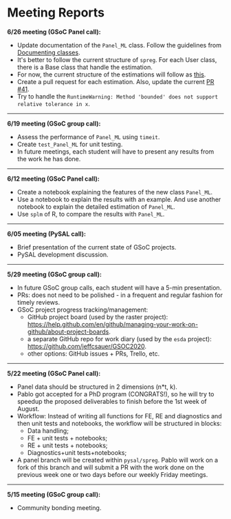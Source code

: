 # Meeting Reports



**6/26 meeting (GSoC Panel call):**

- Update documentation of the `Panel_ML` class. Follow the guidelines from [Documenting classes](https://numpydoc.readthedocs.io/en/latest/format.html#documenting-classes).
- It's better to follow the current structure of `spreg`. For each User class, there is a Base class that handle the estimation. 
- For now, the current structure of the estimations will follow as [this](https://github.com/pabloestradac/GSOC2020/blob/master/docs/structure.md).
- Create a pull request for each estimation. Also, update the current [PR #41](https://github.com/pysal/spreg/pull/41).
- Try to handle the `RuntimeWarning: Method 'bounded' does not support relative tolerance in x`.



---

**6/19 meeting (GSoC group call):**

- Assess the performance of `Panel_ML` using `timeit`.
- Create `test_Panel_ML` for unit testing.
- In future meetings, each student will have to present any results from the work he has done.



---

**6/12 meeting  (GSoC Panel call):**

- Create a notebook explaining the features of the new class `Panel_ML`. 
- Use a notebook to explain the results with an example. And use another notebook to explain the detailed estimation of `Panel_ML`.
- Use `splm` of R, to compare the results with `Panel_ML`.



---

**6/05 meeting (PySAL call):**

- Brief presentation of the current state of GSoC projects.
- PySAL development discussion.



---

**5/29 meeting (GSoC group call):**

- In future GSoC group calls, each student will have a 5-min presentation.
- PRs: does not need to be polished - in a frequent and regular fashion for timely reviews.
- GSoC project progress tracking/management:
    - GitHub project board (used by the raster project): https://help.github.com/en/github/managing-your-work-on-github/about-project-boards.
    - a separate GitHub repo for work diary (used by the `esda` project): https://github.com/jeffcsauer/GSOC2020.
    - other options: GitHub issues + PRs, Trello, etc.



---

**5/22 meeting (GSoC Panel call):**

- Panel data should be structured in 2 dimensions (n*t, k).
- Pablo got accepted for a PhD program (CONGRATS!), so he will try to speedup the proposed deliverables to finish before the 1st week of August.
- Workflow: Instead of writing all functions for FE, RE and diagnostics and then unit tests and notebooks, the workflow will be structured in blocks:
    - Data handling;
    - FE + unit tests + notebooks;
    - RE + unit tests + notebooks;
    - Diagnostics+unit tests+notebooks;
- A panel branch will be created within `pysal/spreg`. Pablo will work on a fork of this branch and will submit a PR with the work done on the previous week one or two days before our weekly Friday meetings.



---

**5/15 meeting (GSoC group call):**

- Community bonding meeting.
